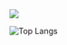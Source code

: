 <div style="display=flex">

  <picture>
    <source
      srcset="https://github-readme-stats.vercel.app/api?username=PsSergio&show_icons=true&theme=dark"
      media="(prefers-color-scheme: dark)"
    />
    <source
      srcset="https://github-readme-stats.vercel.app/api?username=PsSergio&show_icons=true"
      media="(prefers-color-scheme: light), (prefers-color-scheme: no-preference)"
    />
    <img src="https://github-readme-stats.vercel.app/api?username=PsSergio&show_icons=true" />

  ![Top Langs](https://github-readme-stats.vercel.app/api/top-langs/?username=PsSergio&hide_progress=true&theme=dark)
    
  </picture>  


</div>
